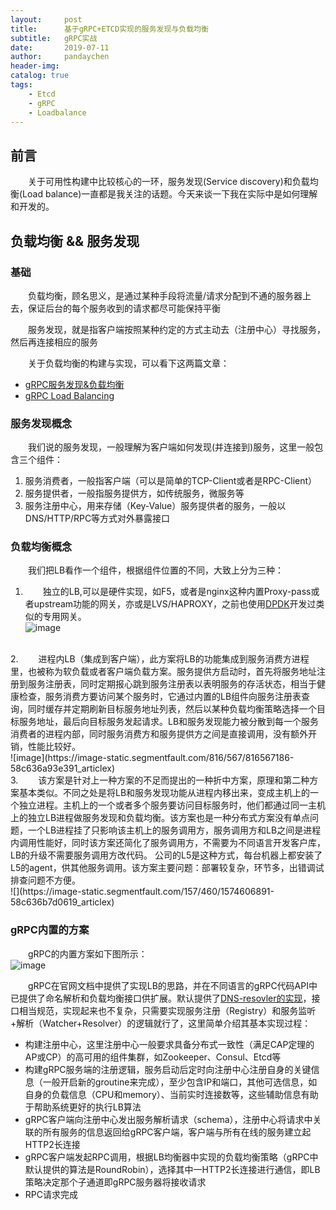 ```yaml
---
layout:     post
title:      基于gRPC+ETCD实现的服务发现与负载均衡
subtitle:   gRPC实战
date:       2019-07-11
author:     pandaychen
header-img: 
catalog: true
tags:
    - Etcd
    - gRPC
    - Loadbalance
---
```


## 前言

&emsp;&emsp;关于可用性构建中比较核心的一环，服务发现(Service discovery)和负载均衡(Load balance)一直都是我关注的话题。今天来谈一下我在实际中是如何理解和开发的。

## 负载均衡 && 服务发现

### 基础

&emsp;&emsp;负载均衡，顾名思义，是通过某种手段将流量/请求分配到不通的服务器上去，保证后台的每个服务收到的请求都尽可能保持平衡

&emsp;&emsp;服务发现，就是指客户端按照某种约定的方式主动去（注册中心）寻找服务，然后再连接相应的服务

&emsp;&emsp;关于负载均衡的构建与实现，可以看下这两篇文章：<br>
-   [gRPC服务发现&负载均衡](https://segmentfault.com/a/1190000008672912)
-   [gRPC Load Balancing](https://gRPC.io/blog/loadbalancing/)

### 服务发现概念

&emsp;&emsp;我们说的服务发现，一般理解为客户端如何发现(并连接到)服务，这里一般包含三个组件：

1. 服务消费者，一般指客户端（可以是简单的TCP-Client或者是RPC-Client）
2. 服务提供者，一般指服务提供方，如传统服务，微服务等
3. 服务注册中心，用来存储（Key-Value）服务提供者的服务，一般以DNS/HTTP/RPC等方式对外暴露接口

### 负载均衡概念

&emsp;&emsp;我们把LB看作一个组件，根据组件位置的不同，大致上分为三种：

1. &emsp;&emsp;独立的LB,可以是硬件实现，如F5，或者是nginx这种内置Proxy-pass或者upstream功能的网关，亦或是LVS/HAPROXY，之前也使用[DPDK](http://core.dpdk.org/doc/quick-start/)开发过类似的专用网关。<br>
![image](https://image-static.segmentfault.com/376/097/3760970390-58c6367e9e8e5_articlex)
<br>
2. &emsp;&emsp;进程内LB（集成到客户端），此方案将LB的功能集成到服务消费方进程里，也被称为软负载或者客户端负载方案。服务提供方启动时，首先将服务地址注册到服务注册表，同时定期报心跳到服务注册表以表明服务的存活状态，相当于健康检查，服务消费方要访问某个服务时，它通过内置的LB组件向服务注册表查询，同时缓存并定期刷新目标服务地址列表，然后以某种负载均衡策略选择一个目标服务地址，最后向目标服务发起请求。LB和服务发现能力被分散到每一个服务消费者的进程内部，同时服务消费方和服务提供方之间是直接调用，没有额外开销，性能比较好。<br>
![image](https://image-static.segmentfault.com/816/567/816567186-58c636a93e391_articlex)
<br>
3.  &emsp;&emsp;该方案是针对上一种方案的不足而提出的一种折中方案，原理和第二种方案基本类似。不同之处是将LB和服务发现功能从进程内移出来，变成主机上的一个独立进程。主机上的一个或者多个服务要访问目标服务时，他们都通过同一主机上的独立LB进程做服务发现和负载均衡。该方案也是一种分布式方案没有单点问题，一个LB进程挂了只影响该主机上的服务调用方，服务调用方和LB之间是进程内调用性能好，同时该方案还简化了服务调用方，不需要为不同语言开发客户库，LB的升级不需要服务调用方改代码。 公司的L5是这种方式，每台机器上都安装了L5的agent，供其他服务调用。该方案主要问题：部署较复杂，环节多，出错调试排查问题不方便。<br>
![](https://image-static.segmentfault.com/157/460/1574606891-58c636b7d0619_articlex)
<br>

### gRPC内置的方案
&emsp;&emsp;gRPC的内置方案如下图所示：<br>
![image](https://image-static.segmentfault.com/210/753/2107536928-58c636c2d6702_articlex)
<br>

&emsp;&emsp;gRPC在官网文档中提供了实现LB的思路，并在不同语言的gRPC代码API中已提供了命名解析和负载均衡接口供扩展。默认提供了[DNS-resovler的实现](https://github.com/gRPC/gRPC-go/blob/v1.8.0/resolver/resolver.go)，接口相当规范，实现起来也不复杂，只需要实现服务注册（Registry）和服务监听+解析（Watcher+Resolver）的逻辑就行了，这里简单介绍其基本实现过程：

-   构建注册中心，这里注册中心一般要求具备分布式一致性（满足CAP定理的AP或CP）的高可用的组件集群，如Zookeeper、Consul、Etcd等
-   构建gRPC服务端的注册逻辑，服务启动后定时向注册中心注册自身的关键信息（一般开启新的groutine来完成），至少包含IP和端口，其他可选信息，如自身的负载信息（CPU和memory）、当前实时连接数等，这些辅助信息有助于帮助系统更好的执行LB算法
-   gRPC客户端向注册中心发出服务解析请求（schema），注册中心将请求中关联的所有服务的信息返回给gRPC客户端，客户端与所有在线的服务建立起HTTP2长连接
-   gRPC客户端发起RPC调用，根据LB均衡器中实现的负载均衡策略（gRPC中默认提供的算法是RoundRobin），选择其中一HTTP2长连接进行通信，即LB策略决定那个子通道即gRPC服务器将接收请求
-   RPC请求完成

